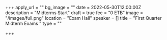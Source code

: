 +++
apply_url = ""
bg_image = ""
date = 2022-05-30T12:00:00Z
description = "Midterms Start"
draft = true
fee = "0 ETB"
image = "/images/full.png"
location = "Exam Hall"
speaker = []
title = "First Quarter Midterm Exams "
type = ""

+++

